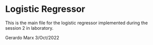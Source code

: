 # Logistic Regressor 
This is the main file for the logistic regressor implemented during the session 2 in laboratory.

Gerardo Marx
3/Oct/2022
